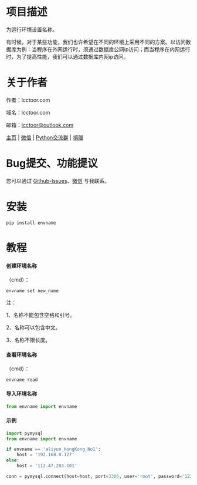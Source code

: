 # 项目描述

为运行环境设置名称。

有时候，对于某些功能，我们也许希望在不同的环境上采用不同的方案。以访问数据库为例：当程序在外网运行时，须通过数据库公网ip访问；而当程序在内网运行时，为了提高性能，我们可以通过数据库内网ip访问。

# 关于作者

作者：lcctoor.com

域名：lcctoor.com

邮箱：lcctoor@outlook.com

[主页](https://lcctoor.github.io/me/) \| [微信](https://lcctoor.github.io/me/author/WeChatQR-max.jpg) \| [Python交流群](https://lcctoor.github.io/me/lccpy/WechatReadersGroupQR-original.jpg) \| [捐赠](https://lcctoor.github.io/me/donation/donationQR-1rmb-max.jpg)

# Bug提交、功能提议

您可以通过 [Github-Issues](https://github.com/lcctoor/lccpy/issues)、[微信](https://lcctoor.github.io/me/author/WeChatQR-max.jpg) 与我联系。

# 安装

```
pip install envname
```

# 教程

#### 创建环境名称

（cmd）：

```
envname set new_name
```

注：

1、名称不能包含空格和引号。

2、名称可以包含中文。

3、名称不限长度。

#### 查看环境名称

（cmd）：

```
envname read
```

#### 导入环境名称

```python
from envname import envname
```

#### 示例

```python
import pymysql
from envname import envname

if envname == 'aliyun_HongKong_No1':
    host = '192.168.0.127'
else:
    host = '112.47.203.101'

conn = pymysql.connect(host=host, port=3306, user='root', password='123456789')
```
